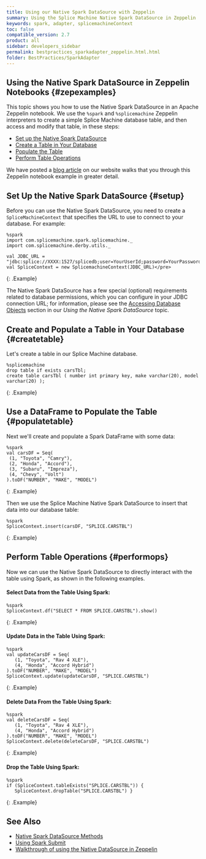 ```yaml
---
title: Using our Native Spark DataSource with Zeppelin
summary: Using the Splice Machine Native Spark DataSource in Zeppelin
keywords: spark, adapter, splicemachineContext
toc: false
compatible_version: 2.7
product: all
sidebar: developers_sidebar
permalink: bestpractices_sparkadapter_zeppelin.html.html
folder: BestPractices/SparkAdapter
---
```

<section>
<div class="TopicContent" data-swiftype-index="true" markdown="1">

# Using the Native Spark DataSource in Zeppelin Notebooks {#zepexamples}

This topic shows you how to use the Native Spark DataSource in an Apache Zeppelin notebook. We use the `%spark` and `%splicemachine` Zeppelin interpreters to create a simple Splice Machine database table, and then access and modify that table, in these steps:

* [Set up the Native Spark DataSource](#setup)
* [Create a Table in Your Database](#createtable)
* [Populate the Table](#populatetable)
* [Perform Table Operations](#performops)

We have posted a [blog article](https://www.splicemachine.com/the-splice-machine-native-spark-datasource) on our website walks that you through this Zeppelin notebook example in greater detail.

## Set Up the Native Spark DataSource {#setup}

Before you can use the Native Spark DataSource, you need to create a `SpliceMachineContext` that specifies the URL to use to connect to your database. For example:

```
%spark
import com.splicemachine.spark.splicemachine._
import com.splicemachine.derby.utils._

val JDBC_URL = "jdbc:splice://XXXX:1527/splicedb;user=YourUserId;password=YourPassword"
val SpliceContext = new SplicemachineContext(JDBC_URL)</pre>
```
{: .Example}

The Native Spark DataSource has a few special (optional) requirements related to database permissions, which you can configure in your JDBC connection URL; for information, please see the [Accessing Database Objects](developers_spark_adapter.html#access) section in our *Using the Native Spark DataSource* topic.

## Create and Populate a Table in Your Database {#createtable}

Let's create a table in our Splice Machine database.
```
%splicemachine
drop table if exists carsTbl;
create table carsTbl ( number int primary key, make varchar(20), model varchar(20) );
```
{: .Example}

## Use a DataFrame to Populate the Table {#populatetable}

Next we'll create and populate a Spark DataFrame with some data:
```
%spark
val carsDF = Seq(
 (1, "Toyota", "Camry"),
 (2, "Honda", "Accord"),
 (3, "Subaru", "Impreza"),
 (4, "Chevy", "Volt")
).toDF("NUMBER", "MAKE", "MODEL")
```
{: .Example}

Then we use the Splice Machine Native Spark DataSource to insert that data into our database table:
```
%spark
SpliceContext.insert(carsDF, "SPLICE.CARSTBL")
```
{: .Example}

## Perform Table Operations {#performops}

Now we can use the Native Spark DataSource to directly interact with the table using Spark, as shown in the following examples.

#### Select Data from the Table Using Spark:
```
%spark
SpliceContext.df("SELECT * FROM SPLICE.CARSTBL").show()
```
{: .Example}


#### Update Data in the Table Using Spark:
```
%spark
val updateCarsDF = Seq(
   (1, "Toyota", "Rav 4 XLE"),
   (4, "Honda", "Accord Hybrid")
).toDF("NUMBER", "MAKE", "MODEL")
SpliceContext.update(updateCarsDF, "SPLICE.CARSTBL")
```
{: .Example}

#### Delete Data From the Table Using Spark:
```
%spark
val deleteCarsDF = Seq(
   (1, "Toyota", "Rav 4 XLE"),
   (4, "Honda", "Accord Hybrid")
).toDF("NUMBER", "MAKE", "MODEL")
SpliceContext.delete(deleteCarsDF, "SPLICE.CARSTBL")
```
{: .Example}

#### Drop the Table Using Spark:
```
%spark
if (SpliceContext.tableExists("SPLICE.CARSTBL")) {
   SpliceContext.dropTable("SPLICE.CARSTBL") }
```
{: .Example}

## See Also
* [Native Spark DataSource Methods](developers_spark_methods.html)
* [Using Spark Submit](developers_spark_submit.html)
* [Walkthrough of using the Native DataSource in Zeppelin](https://www.splicemachine.com/the-splice-machine-native-spark-datasource)

</div>
</section>
